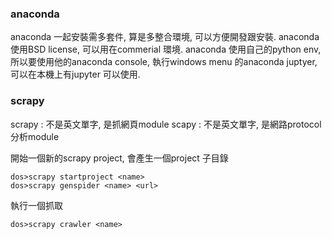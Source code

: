 ### anaconda

anaconda 一起安裝需多套件, 算是多整合環境, 可以方便開發跟安裝.
anaconda 使用BSD license, 可以用在commerial 環境.
anaconda 使用自己的python env, 所以要使用他的anaconda console,
執行windows menu 的anaconda juptyer, 可以在本機上有jupyter 可以使用.

### scrapy

scrapy : 不是英文單字, 是抓網頁module
scapy  : 不是英文單字, 是網路protocol 分析module

開始一個新的scrapy project, 會產生一個project 子目錄
```
dos>scrapy startproject <name>
dos>scrapy genspider <name> <url>
```

執行一個抓取
```
dos>scrapy crawler <name>
```



